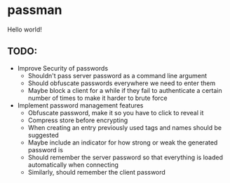 # passman

Hello world!

## TODO:

* Improve Security of passwords
    * Shouldn't pass server password as a command line argument
    * Should obfuscate passwords everywhere we need to enter them
    * Maybe block a client for a while if they fail to authenticate a certain number of times to make it harder to brute force
* Implement password management features
    * Obfuscate password, make it so you have to click to reveal it
    * Compress store before encrypting
    * When creating an entry previously used tags and names should be suggested
    * Maybe include an indicator for how strong or weak the generated password is
    * Should remember the server password so that everything is loaded automatically when connecting
    * Similarly, should remember the client password

